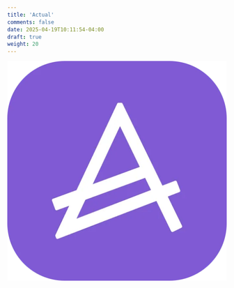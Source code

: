 ```yaml
---
title: 'Actual'
comments: false
date: 2025-04-19T10:11:54-04:00
draft: true
weight: 20
---
```

![Actual Budget](./actual-budget.webp)
